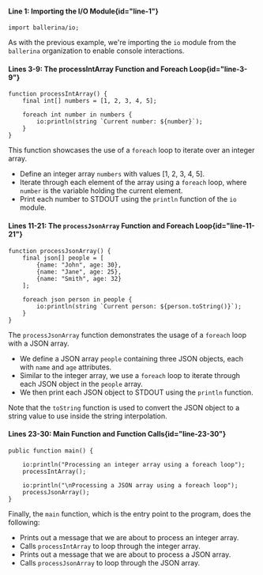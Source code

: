 #### Line 1: Importing the I/O Module{id="line-1"}

```ballerina {linenos=table,linenostart=1}
import ballerina/io;
```

As with the previous example, we're importing the `io` module from the `ballerina` organization to enable console interactions.

#### Lines 3-9: The processIntArray Function and Foreach Loop{id="line-3-9"}

```ballerina {linenos=table,linenostart=3}
function processIntArray() {
    final int[] numbers = [1, 2, 3, 4, 5];

    foreach int number in numbers {
        io:println(string `Current number: ${number}`);
    }
}
```

This function showcases the use of a `foreach` loop to iterate over an integer array. 
- Define an integer array `numbers` with values [1, 2, 3, 4, 5].
- Iterate through each element of the array using a `foreach` loop, where `number` is the variable holding the current element.
- Print each number to STDOUT using the `println` function of the `io` module.


#### Lines 11-21: The `processJsonArray` Function and Foreach Loop{id="line-11-21"}

```ballerina {linenos=table,linenostart=11}
function processJsonArray() {
    final json[] people = [
        {name: "John", age: 30},
        {name: "Jane", age: 25},
        {name: "Smith", age: 32}
    ];

    foreach json person in people {
        io:println(string `Current person: ${person.toString()}`);
    }
}
```

The `processJsonArray` function demonstrates the usage of a `foreach` loop with a JSON array. 
- We define a JSON array `people` containing three JSON objects, each with `name` and `age` attributes.
- Similar to the integer array, we use a `foreach` loop to iterate through each JSON object in the `people` array.
- We then print each JSON object to STDOUT using the `println` function.

Note that the `toString` function is used to convert the JSON object to a string value to use inside the string interpolation.

#### Lines 23-30: Main Function and Function Calls{id="line-23-30"}

```ballerina {linenos=table,linenostart=23}
public function main() {

    io:println("Processing an integer array using a foreach loop");
    processIntArray();

    io:println("\nProcessing a JSON array using a foreach loop");
    processJsonArray();
}
```

Finally, the `main` function, which is the entry point to the program, does the following:
- Prints out a message that we are about to process an integer array.
- Calls `processIntArray` to loop through the integer array.
- Prints out a message that we are about to process a JSON array.
- Calls `processJsonArray` to loop through the JSON array.
